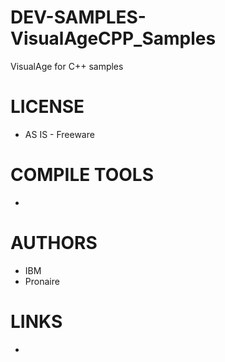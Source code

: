 DEV-SAMPLES-VisualAgeCPP_Samples
================================

VisualAge for C++ samples


LICENSE
===============
* AS IS - Freeware 

COMPILE TOOLS
===============
* 
 
AUTHORS
===============
* IBM
* Pronaire

LINKS
===============
* 
